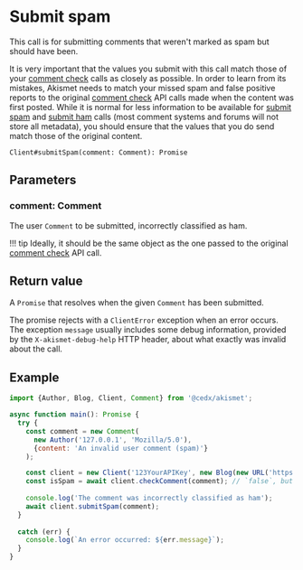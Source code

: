# Submit spam
This call is for submitting comments that weren't marked as spam but should have been.

It is very important that the values you submit with this call match those of your [comment check](comment_check.md) calls as closely as possible.
In order to learn from its mistakes, Akismet needs to match your missed spam and false positive reports
to the original [comment check](comment_check.md) API calls made when the content was first posted. While it is normal for less information
to be available for [submit spam](submit_spam.md) and [submit ham](submit_ham.md) calls (most comment systems and forums will not store all metadata),
you should ensure that the values that you do send match those of the original content.

```
Client#submitSpam(comment: Comment): Promise
```

## Parameters

### **comment**: Comment
The user `Comment` to be submitted, incorrectly classified as ham.

!!! tip
    Ideally, it should be the same object as the one passed to the original [comment check](comment_check.md) API call.

## Return value
A `Promise` that resolves when the given `Comment` has been submitted.

The promise rejects with a `ClientError` exception when an error occurs.
The exception `message` usually includes some debug information, provided by the `X-akismet-debug-help` HTTP header, about what exactly was invalid about the call.

## Example

```js
import {Author, Blog, Client, Comment} from '@cedx/akismet';

async function main(): Promise {
  try {
    const comment = new Comment(
      new Author('127.0.0.1', 'Mozilla/5.0'),
      {content: 'An invalid user comment (spam)'}
    );

    const client = new Client('123YourAPIKey', new Blog(new URL('https://www.yourblog.com')));
    const isSpam = await client.checkComment(comment); // `false`, but `true` expected.
    
    console.log('The comment was incorrectly classified as ham');
    await client.submitSpam(comment);
  }
    
  catch (err) {
    console.log(`An error occurred: ${err.message}`);
  }
}
```
